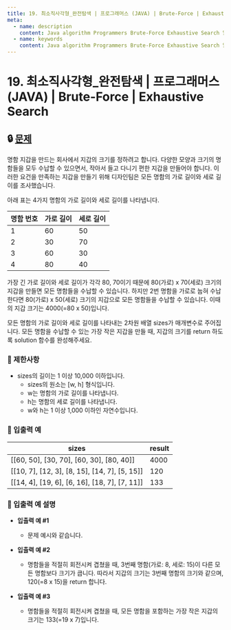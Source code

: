 ```yaml
---
title: 19. 최소직사각형_완전탐색 | 프로그래머스 (JAVA) | Brute-Force | Exhaustive Search
meta:
  - name: description
    content: Java algorithm Programmers Brute-Force Exhaustive Search 알고리즘 프로그래머스 완전탐색
  - name: keywords
    content: Java algorithm Programmers Brute-Force Exhaustive Search 알고리즘 프로그래머스 완전탐색
---
```


# 19. 최소직사각형_완전탐색 | 프로그래머스 (JAVA) | Brute-Force | Exhaustive Search

## 🔒 [문제](https://programmers.co.kr/learn/courses/30/lessons/86491)

명함 지갑을 만드는 회사에서 지갑의 크기를 정하려고 합니다. 다양한 모양과 크기의 명함들을 모두 수납할 수 있으면서, 작아서 들고 다니기 편한 지갑을 만들어야 합니다. 이러한 요건을 만족하는 지갑을 만들기 위해 디자인팀은 모든 명함의 가로 길이와 세로 길이를 조사했습니다.

아래 표는 4가지 명함의 가로 길이와 세로 길이를 나타냅니다.

| 명함 번호 |	가로 길이 |	세로 길이 |
| --- | --- | --- |
| 1 |	60 |	50 |
| 2 |	30 |	70 |
| 3 |	60 |	30 |
| 4 |	80 |	40 |

가장 긴 가로 길이와 세로 길이가 각각 80, 70이기 때문에 80(가로) x 70(세로) 크기의 지갑을 만들면 모든 명함들을 수납할 수 있습니다. 하지만 2번 명함을 가로로 눕혀 수납한다면 80(가로) x 50(세로) 크기의 지갑으로 모든 명함들을 수납할 수 있습니다. 이때의 지갑 크기는 4000(=80 x 50)입니다.

모든 명함의 가로 길이와 세로 길이를 나타내는 2차원 배열 sizes가 매개변수로 주어집니다. 모든 명함을 수납할 수 있는 가장 작은 지갑을 만들 때, 지갑의 크기를 return 하도록 solution 함수를 완성해주세요.

### **📢 제한사항**

* sizes의 길이는 1 이상 10,000 이하입니다.
    * sizes의 원소는 [w, h] 형식입니다.
    * w는 명함의 가로 길이를 나타냅니다.
    * h는 명함의 세로 길이를 나타냅니다.
    * w와 h는 1 이상 1,000 이하인 자연수입니다.

### **📢 입출력 예**

| sizes |	result |
| --- | --- |
| [[60, 50], [30, 70], [60, 30], [80, 40]]	| 4000 |
| [[10, 7], [12, 3], [8, 15], [14, 7], [5, 15]]	| 120 |
| [[14, 4], [19, 6], [6, 16], [18, 7], [7, 11]]	| 133 |

### **📢 입출력 예 설명**

* **입출력 예 #1**
    * 문제 예시와 같습니다.

* **입출력 예 #2**
    * 명함들을 적절히 회전시켜 겹쳤을 때, 3번째 명함(가로: 8, 세로: 15)이 다른 모든 명함보다 크기가 큽니다. 따라서 지갑의 크기는 3번째 명함의 크기와 같으며, 120(=8 x 15)을 return 합니다.

* **입출력 예 #3**
    * 명함들을 적절히 회전시켜 겹쳤을 때, 모든 명함을 포함하는 가장 작은 지갑의 크기는 133(=19 x 7)입니다.

